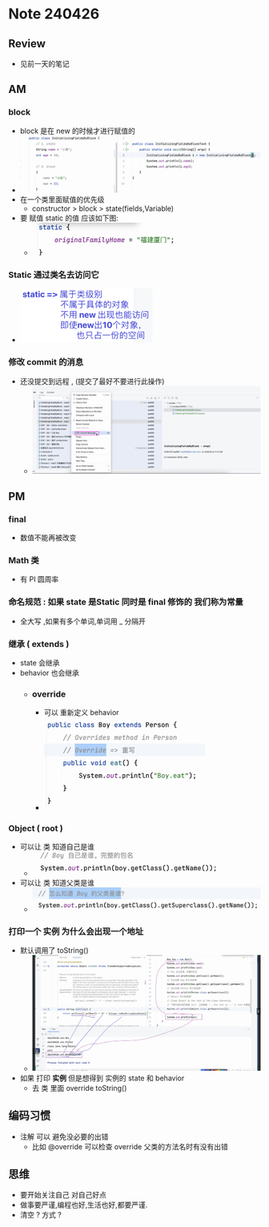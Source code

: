 # Note 240426

## Review
- 见前一天的笔记

## AM
### block
  - block 是在 new 的时候才进行赋值的 
  - ![img.png](img.png)
  - 在一个类里面赋值的优先级
    - constructor > block > state(fields,Variable)
  - 要 赋值 static 的值 应该如下图:
    - ![img_1.png](img_1.png)

### Static 通过类名去访问它
- ![img_3.png](img_3.png)

### 修改 commit 的消息
- 还没提交到远程 , (提交了最好不要进行此操作)
    - ![img_2.png](img_2.png)


## PM

### final 
- 数值不能再被改变

### Math 类
- 有 PI 圆周率

### 命名规范 : 如果 state 是Static 同时是 final 修饰的 我们称为常量
- 全大写 ,如果有多个单词,单词用 _ 分隔开

### 继承 ( extends )
- state 会继承
- behavior 也会继承
    - ### override
      - 可以 重新定义 behavior
      - ![img_7.png](img_7.png)

### Object  ( root )
- 可以让 类 知道自己是谁
  - ![img_4.png](img_4.png)
- 可以让 类 知道父类是谁
  - ![img_5.png](img_5.png)

### 打印一个 **实例** 为什么会出现一个地址
- 默认调用了 toString()
  - ![img_6.png](img_6.png)
- 如果 打印 **实例** 但是想得到 实例的 state 和 behavior
  - 去 类 里面 override toString()

## 编码习惯
- 注解 可以 避免没必要的出错 
  - 比如 @override 可以检查 override 父类的方法名时有没有出错

## 思维
- 要开始关注自己 对自己好点
- 做事要严谨,编程也好,生活也好,都要严谨.
- 清空 ? 方式 ?